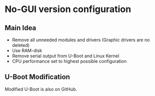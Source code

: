 # No-GUI version configuration

## Main Idea

* Remove all unneeded modules and drivers (Graphic drivers are no deleted)
* Use RAM-disk
* Remove serial output from U-Boot and Linux Kernel
* CPU performance set to highest possible configuration

## U-Boot Modification

Modified U-Boot is also on GitHub.
